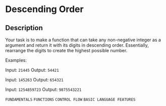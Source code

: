 # Descending Order

## Description

Your task is to make a function that can take any non-negative integer as a argument and return it with its digits in descending order. Essentially, rearrange the digits to create the highest possible number.

Examples:

Input: `21445` Output: `54421`

Input: `145263` Output: `654321`

Input: `1254859723` Output: `9875543221`

`FUNDAMENTALS` `FUNCTIONS` `CONTROL FLOW` `BASIC LANGUAGE FEATURES`
